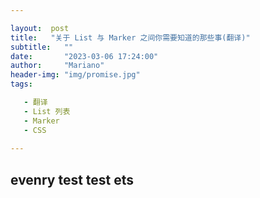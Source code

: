 ```yaml
---

layout:  post
title:   "关于 List 与 Marker 之间你需要知道的那些事(翻译)"
subtitle:   ""
date:       "2023-03-06 17:24:00"
author:     "Mariano"
header-img: "img/promise.jpg"
tags:  

   - 翻译
   - List 列表
   - Marker
   - CSS
 
---
```



## evenry test test ets
